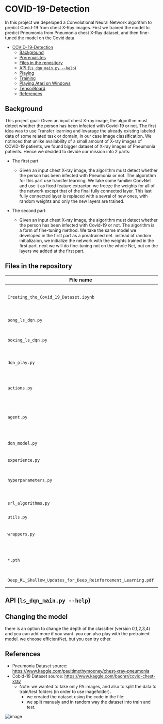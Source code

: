 # COVID-19-Detection
In this project we depeloped a  Convolutional Neural Network algorithm to predict Covid-19 from chest X-Ray images. First we trained the model to predict Pneumonia from Pneumonia chest X-Ray dataset, and then fine-tuned the model on the Covid data.


- [COVID-19-Detection](#COVID-19-Detection)
  * [Background](#background)
  * [Prerequisites](#prerequisites)
  * [Files in the repository](#files-in-the-repository)
  * [API (`ls_dqn_main.py --help`)](#api---ls-dqn-mainpy---help--)
  * [Playing](#playing)
  * [Training](#training)
  * [Playing Atari on Windows](#playing-atari-on-windows)
  * [TensorBoard](#tensorboard)
  * [References](#references)

## Background
This project goal: Given an input chest X-ray image, the algorithm must detect whether the person has been infected with Covid-19 or not.
The first idea was to use Transfer learning and levarage the already existing labeled data of some related task or domain, in our case image classification.
We notinced that unlike availability of a small amount of X-ray images of COVID-19 patients, we found bigger dataset of X-ray images of Pneumonia patients.
Hence we decided to devide our mission into 2 parts:

* The first part 
  * Given an input chest X-ray image, the algorithm must detect whether the person has been infected with Pneumonia or not.
The algorothm for this part use transfer learning. We take some familier ConvNet and use it as fixed feature extractor. we freeze the weights for all of the network except that of the final fully connected layer. This last fully connected layer is replaced with a sevral of new ones, with random weights and only the new layers are trained.
 
* The second part: 
  * Given an input chest X-ray image, the algorithm must detect whether the person has been infected with Covid-19 or not.
The algorithm is a form of fine-tuning method. We take the same model we developed in the first part as a preatrained net. instead of random initializaion, we initialize the network with the weights trained in the first part. next we will do fine-tuning not on the whole Net, but on the layers we added at the first part.


## Files in the repository

|File name         | Purpsoe |
|----------------------|------|
|`Creating_the_Covid_19_Dataset.ipynb`| code for fetchin only PA X-ray images from the covid dataset|
|`pong_ls_dqn.py`| main application tailored for Atari's Pong|
|`boxing_ls_dqn.py`| main application tailored for Atari's Boxing|
|`dqn_play.py`| sample code for playing a game, also in `ls_dqn_main.py`|
|`actions.py`| classes for actions selection (argmax, epsilon greedy)|
|`agent.py`| agent class, holds the network, action selector and current state|
|`dqn_model.py`| DQN classes, neural networks structures|
|`experience.py`| Replay Buffer classes|
|`hyperparameters.py`| hyperparameters for several Atari games, used as a baseline|
|`srl_algorithms.py`| Shallow RL algorithms, LS-UPDATE|
|`utils.py`| utility functions|
|`wrappers.py`| DeepMind's wrappers for the Atari environments|
|`*.pth`| Checkpoint files for the Agents (playing/continual learning)|
|`Deep_RL_Shallow_Updates_for_Deep_Reinforcement_Learning.pdf`| Writeup - theory and results|


## API (`ls_dqn_main.py --help`)


## Changing the model
there is an option to change the depth of the classifier (version 0,1,2,3,4) and you can add more if you want.
you can also play with the pretrained model. we choose efficientNet, but you can try other.


## References
* Pneumonia Dataset source: https://www.kaggle.com/paultimothymooney/chest-xray-pneumonia
* Cobid-19 Dataset source: https://www.kaggle.com/bachrr/covid-chest-xray
  * Note: we wanted to take only PA images, and also to split the data to train/test folders (in order to use inagefolder). 
    * we created the dataset using the code in the file: 
    * we split manualy and in random way the dataset into train and test.


![image](https://user-images.githubusercontent.com/65540180/124578077-8c758d80-de56-11eb-949d-7c68d9293f9e.png)


